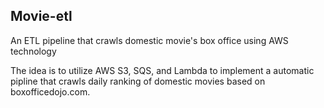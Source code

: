 ## Movie-etl

An ETL pipeline that crawls domestic movie's box office using AWS technology

The idea is to utilize AWS S3, SQS, and Lambda to implement a automatic pipline that crawls daily ranking of domestic movies based on boxofficedojo.com.
